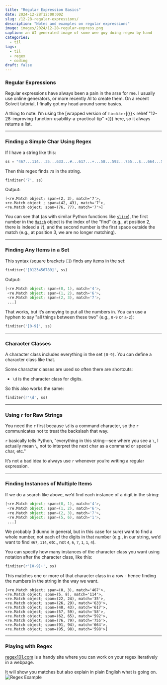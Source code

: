```yaml
---
title: "Regular Expression Basics"
date: 2024-12-28T12:00:00Z
slug: /12-28-regular-expressions/
description: "Notes and examples on regular expressions"
image: images/2024/12-28-regular-express.png
caption: an AI generated image of some wee guy doing regex by hand
categories:
  - til
tags:
  - til
  - regex
  - coding
draft: false
---
```


### **Regular Expressions**

Regular expressions have always been a pain in the arse for me. I usually use online generators, or more recently AI to create them.  On a recent Solveit tutorial, I finally got my head around some basics. 

A thing to note: I’m using the [wrapped version of `finditer`]({{< relref "12-28-improving-function-usability-a-practical-tip" >}}) here, so it always returns a list.

---

### Finding a Simple Char Using Regex  

If I have a string like this:  

```python
ss = "467...114...35...633...#...617...+...58...592...755...$...664...598."
```  

Then this regex finds `7`s in the string.
```python
finditer('7', ss)
```
Output:
```
[<re.Match object; span=(2, 3), match='7'>,
<re.Match object ; span=(42, 43), match='7'>,
<re.Match object; span=(76, 77), match='7'>]
```

You can see that (as with similar Python functions like [`slice`](https://docs.python.org/3/library/functions.html#slice)), the first number in the [`Match`](https://docs.python.org/3/library/re.html#re.Match) object is the index of the "find" (e.g., at position 2, there is indeed a `7`), and the second number is the first space outside the match (e.g., at position 3, we are no longer matching).

---

### Finding Any Items in a Set  

This syntax (square brackets `[]`) finds any items in the set:  

```python
finditer('[0123456789]', ss)
```  

Output:  

```python
[<re.Match object; span=(0, 1), match='4'>,
 <re.Match object; span=(1, 2), match='6'>,
 <re.Match object; span=(2, 3), match='7'>,
 ...]
```  

That works, but it’s annoying to put all the numbers in. You can use a hyphen to say "all things between these two" (e.g., `0-9` or `a-z`):  

```python
finditer('[0-9]', ss)
```  

---

### Character Classes  

A character class includes everything in the set `[0-9]`. You can define a character class like that.  

Some character classes are used so often there are shortcuts:  

- `\d` is the character class for digits.  

So this also works the same:  

```python
finditer(r'\d', ss)
```  

---

### Using `r` for Raw Strings  

You need the `r` first because `\d` is a command character, so the `r` communicates not to treat the backslash that way.  

`r` basically tells Python, "everything in this string—see where you see a `\`, I actually mean `\`, not to interpret the next char as a command or special char, etc."  

It’s not a bad idea to always use `r` whenever you’re writing a regular expression.

---

### Finding Instances of Multiple Items  

If we do a search like above, we’d find each instance of a digit in the string:  

```python
[<re.Match object; span=(0, 1), match='4'>,
 <re.Match object; span=(1, 2), match='6'>,
 <re.Match object; span=(2, 3), match='7'>,
 <re.Match object; span=(5, 6), match='1'>,
 ...]
```  

We probably (I dunno in general, but in this case for sure) want to find a whole number, not each of the digits in that number (e.g., in our string, we’d want to find `467`, `114`, etc., not `4`, `6`, `7`, `1`, `1`, `4`).  

You can specify how many instances of the character class you want using notation after the character class, like this:  

```python
finditer(r'[0-9]+', ss)
```  

This matches one or more of that character class in a row - hence finding the numbers in the string in the way we want. 

```
[<re.Match object; span=(0, 3), match='467'>,
<re.Match object; span=(5, 8), match='114'>,
<re.Match object; span=(22, 24), match='35'>,
<re.Match object; span=(26, 29), match='633'>,
<re.Match object; span=(40, 43), match='617'>,
<re.Match object; span=(57, 59), match='58'>,
<re.Match object; span=(62, 65), match='592'>,
<re.Match object; span=(76, 79), match='755'>,
<re.Match object; span=(91, 94), match='664'>,
<re.Match object; span=(95, 98), match='598'>] 
```

---

### Playing with Regex  

[regex101.com](https://regex101.com/) is a handy site where you can work on your regex iteratively in a webpage.  

It will show you matches but also explain in plain English what is going on.  
![Regex Example](/images/2024/regexexample.png)
